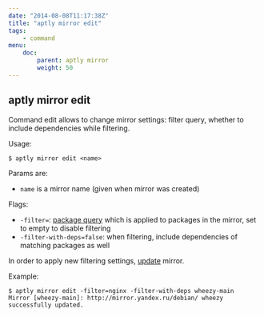 ```yaml
---
date: "2014-08-08T11:17:38Z"
title: "aptly mirror edit"
tags:
    - command
menu:
    doc:
        parent: aptly mirror
        weight: 50
---
```


aptly mirror edit
-----------------

Command edit allows to change mirror settings: filter query, whether
to include dependencies while filtering.

Usage:

    $ aptly mirror edit <name>

Params are:

-   `name` is a mirror name (given when mirror was created)

Flags:

-   `-filter=`: [package query](/doc/feature/query/) which is applied to
    packages in the mirror, set to empty to disable filtering
-   `-filter-with-deps=false`: when filtering, include dependencies of
    matching packages as well

In order to apply new filtering settings, [update](/doc/aptly/mirror/update/)
mirror.

Example:

    $ aptly mirror edit -filter=nginx -filter-with-deps wheezy-main
    Mirror [wheezy-main]: http://mirror.yandex.ru/debian/ wheezy successfully updated.

